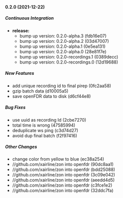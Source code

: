 #### 0.2.0 (2021-12-22)

##### Continuous Integration

* **release:**
  *  bump up version: 0.2.0-alpha.3 (fdb16e07)
  *  bump up version: 0.2.0-alpha.2 (03d47007)
  *  bump up version: 0.2.0-alpha.1 (0e5ea131)
  *  bump up version: 0.2.0-alpha.0 (28e81f7e)
  *  bump up version: 0.2.0-recordings.1 (0389decc)
  *  bump up version: 0.2.0-recordings.0 (12d19688)

##### New Features

*  add unique recording id to final pirep (0fc2aa58)
*  gzip batch data (d10005a5)
*  save openFDR data to disk (d6cf44e8)

##### Bug Fixes

*  use uuid as recording Id (2cbe7270)
*  total time is wrong (47585994)
*  deduplicate ws ping (c3d74d27)
*  avoid dup final batch (f2f97416)

##### Other Changes

*  change color from yellow to blue (ec38a254)
* //github.com/xairline/zon into openfdr (90dc8aa1)
* //github.com/xairline/zon into openfdr (bdd25088)
* //github.com/xairline/zon into openfdr (3c09e042)
* //github.com/xairline/zon into openfdr (aeedd4d5)
* //github.com/xairline/zon into openfdr (c3fce1e2)
* //github.com/xairline/zon into openfdr (32ddc7fa)


